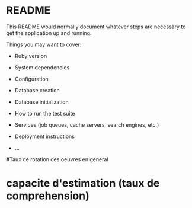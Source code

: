 # README

This README would normally document whatever steps are necessary to get the
application up and running.

Things you may want to cover:

* Ruby version

* System dependencies

* Configuration

* Database creation

* Database initialization

* How to run the test suite

* Services (job queues, cache servers, search engines, etc.)

* Deployment instructions

* ...


#Taux de rotation des oeuvres en general
# capacite d'estimation (taux de comprehension)
<!-- overperformance, underperformance -->
<!-- taux d'internationalisation artiste mondialement ou lacalement reconnu --> 
